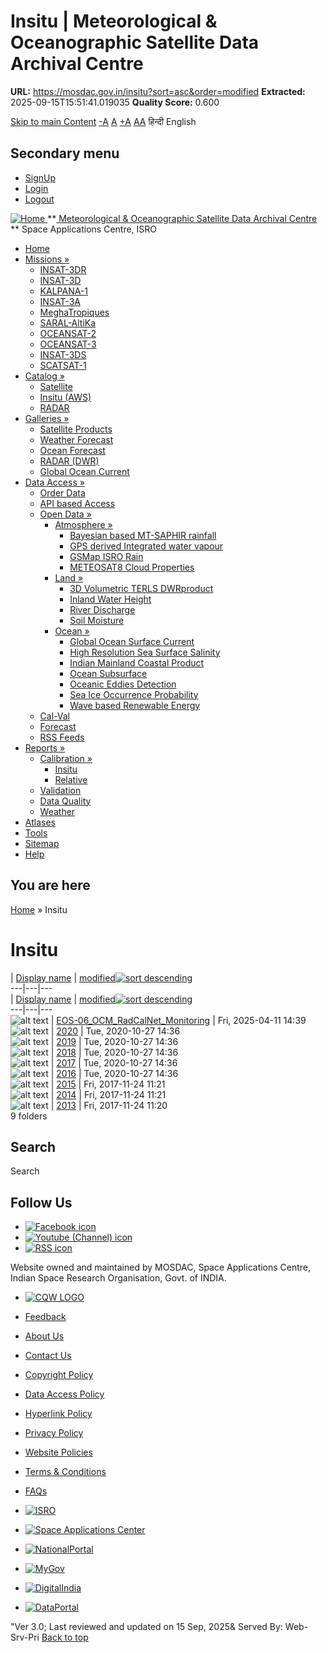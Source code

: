 # Insitu | Meteorological & Oceanographic Satellite Data Archival Centre

**URL:** https://mosdac.gov.in/insitu?sort=asc&order=modified
**Extracted:** 2025-09-15T15:51:41.019035
**Quality Score:** 0.600

[Skip to main Content](https://mosdac.gov.in/insitu?sort=asc&order=modified#main-content "Skip to main Content")
[-A](javascript:;) [A](javascript:;) [+A](javascript:;)
[A](javascript:drupalHighContrast.enableStyles\(\))[A](javascript:drupalHighContrast.disableStyles\(\))
हिन्दी English
## Secondary menu
  * [SignUp](https://mosdac.gov.in/internal/registration)
  * [Login](https://mosdac.gov.in/internal/uops)
  * [Logout](https://mosdac.gov.in/internal/logout)

[ ![Home](https://mosdac.gov.in/sites/default/files/mosdac_small.png) ](https://mosdac.gov.in/ "Home")
**[ Meteorological & Oceanographic Satellite Data Archival Centre](https://mosdac.gov.in/ "Home") **
Space Applications Centre, ISRO 
  * [Home](https://mosdac.gov.in/)
  * [Missions »](https://mosdac.gov.in/insitu?sort=asc&order=modified)
    * [INSAT-3DR](https://mosdac.gov.in/insat-3dr)
    * [INSAT-3D](https://mosdac.gov.in/insat-3d)
    * [KALPANA-1](https://mosdac.gov.in/kalpana-1)
    * [INSAT-3A](https://mosdac.gov.in/insat-3a)
    * [MeghaTropiques](https://mosdac.gov.in/megha-tropiques)
    * [SARAL-AltiKa](https://mosdac.gov.in/saral-altika)
    * [OCEANSAT-2](https://mosdac.gov.in/oceansat-2)
    * [OCEANSAT-3](https://mosdac.gov.in/oceansat-3)
    * [INSAT-3DS](https://mosdac.gov.in/insat-3ds)
    * [SCATSAT-1](https://mosdac.gov.in/scatsat-1)
  * [Catalog »](https://mosdac.gov.in/insitu?sort=asc&order=modified)
    * [Satellite](https://mosdac.gov.in/internal/catalog-satellite)
    * [Insitu (AWS)](https://mosdac.gov.in/internal/catalog-insitu)
    * [RADAR](https://mosdac.gov.in/internal/catalog-radar)
  * [Galleries »](https://mosdac.gov.in/insitu?sort=asc&order=modified)
    * [Satellite Products](https://mosdac.gov.in/internal/gallery)
    * [Weather Forecast](https://mosdac.gov.in/internal/gallery/weather)
    * [Ocean Forecast](https://mosdac.gov.in/internal/gallery/ocean)
    * [RADAR (DWR)](https://mosdac.gov.in/internal/gallery/dwr)
    * [Global Ocean Current](https://mosdac.gov.in/internal/gallery/current)
  * [Data Access »](https://mosdac.gov.in/insitu?sort=asc&order=modified)
    * [Order Data](https://mosdac.gov.in/internal/uops)
    * [API based Access](https://mosdac.gov.in/downloadapi-manual)
    * [Open Data »](https://mosdac.gov.in/insitu?sort=asc&order=modified)
      * [Atmosphere »](https://mosdac.gov.in/insitu?sort=asc&order=modified)
        * [Bayesian based MT-SAPHIR rainfall](https://mosdac.gov.in/bayesian-based-mt-saphir-rainfall)
        * [GPS derived Integrated water vapour](https://mosdac.gov.in/gps-derived-integrated-water-vapour)
        * [GSMap ISRO Rain](https://mosdac.gov.in/gsmap-isro-rain)
        * [METEOSAT8 Cloud Properties](https://mosdac.gov.in/meteosat8-cloud-properties)
      * [Land »](https://mosdac.gov.in/insitu?sort=asc&order=modified)
        * [3D Volumetric TERLS DWRproduct](https://mosdac.gov.in/3d-volumetric-terls-dwrproduct)
        * [Inland Water Height](https://mosdac.gov.in/inland-water-height)
        * [River Discharge](https://mosdac.gov.in/river-discharge)
        * [Soil Moisture](https://mosdac.gov.in/soil-moisture-0)
      * [Ocean »](https://mosdac.gov.in/insitu?sort=asc&order=modified)
        * [Global Ocean Surface Current](https://mosdac.gov.in/global-ocean-surface-current)
        * [High Resolution Sea Surface Salinity](https://mosdac.gov.in/high-resolution-sea-surface-salinity)
        * [Indian Mainland Coastal Product](https://mosdac.gov.in/indian-mainland-coastal-product)
        * [Ocean Subsurface](https://mosdac.gov.in/ocean-subsurface)
        * [Oceanic Eddies Detection](https://mosdac.gov.in/oceanic-eddies-detection)
        * [Sea Ice Occurrence Probability](https://mosdac.gov.in/sea-ice-occurrence-probability)
        * [Wave based Renewable Energy](https://mosdac.gov.in/wave-based-renewable-energy)
    * [Cal-Val](https://mosdac.gov.in/internal/calval-data)
    * [Forecast](https://mosdac.gov.in/internal/forecast-menu)
    * [RSS Feeds](https://mosdac.gov.in/rss-feed "ISROCast")
  * [Reports »](https://mosdac.gov.in/insitu?sort=asc&order=modified)
    * [Calibration »](https://mosdac.gov.in/insitu?sort=asc&order=modified)
      * [Insitu](https://mosdac.gov.in/insitu)
      * [Relative](https://mosdac.gov.in/calibration-reports)
    * [Validation](https://mosdac.gov.in/validation-reports)
    * [Data Quality](https://mosdac.gov.in/data-quality)
    * [Weather](https://mosdac.gov.in/weather-reports)
  * [Atlases](https://mosdac.gov.in/atlases)
  * [Tools](https://mosdac.gov.in/tools)
  * [Sitemap](https://mosdac.gov.in/sitemap)
  * [Help](https://mosdac.gov.in/help)


## You are here
[Home](https://mosdac.gov.in/) » Insitu
# Insitu
| [Display name](https://mosdac.gov.in/insitu?sort=asc&order=Display%20name "sort by Display name") | [modified![sort descending](https://mosdac.gov.in/misc/arrow-desc.png)](https://mosdac.gov.in/insitu?sort=desc&order=modified "sort by modified")  
---|---|---  
| [Display name](https://mosdac.gov.in/insitu?sort=asc&order=Display%20name "sort by Display name") | [modified![sort descending](https://mosdac.gov.in/misc/arrow-desc.png)](https://mosdac.gov.in/insitu?sort=desc&order=modified "sort by modified")  
---|---|---  
![alt text](https://mosdac.gov.in/sites/all/modules/filebrowser/icons/folder.png) | [EOS-06_OCM_RadCalNet_Monitoring](https://mosdac.gov.in/node/940/10?sort=asc&order=modified) | Fri, 2025-04-11 14:39  
![alt text](https://mosdac.gov.in/sites/all/modules/filebrowser/icons/folder.png) | [2020](https://mosdac.gov.in/node/940/9?sort=asc&order=modified) | Tue, 2020-10-27 14:36  
![alt text](https://mosdac.gov.in/sites/all/modules/filebrowser/icons/folder.png) | [2019](https://mosdac.gov.in/node/940/8?sort=asc&order=modified) | Tue, 2020-10-27 14:36  
![alt text](https://mosdac.gov.in/sites/all/modules/filebrowser/icons/folder.png) | [2018](https://mosdac.gov.in/node/940/7?sort=asc&order=modified) | Tue, 2020-10-27 14:36  
![alt text](https://mosdac.gov.in/sites/all/modules/filebrowser/icons/folder.png) | [2017](https://mosdac.gov.in/node/940/6?sort=asc&order=modified) | Tue, 2020-10-27 14:36  
![alt text](https://mosdac.gov.in/sites/all/modules/filebrowser/icons/folder.png) | [2016](https://mosdac.gov.in/node/940/5?sort=asc&order=modified) | Tue, 2020-10-27 14:36  
![alt text](https://mosdac.gov.in/sites/all/modules/filebrowser/icons/folder.png) | [2015](https://mosdac.gov.in/node/940/4?sort=asc&order=modified) | Fri, 2017-11-24 11:21  
![alt text](https://mosdac.gov.in/sites/all/modules/filebrowser/icons/folder.png) | [2014](https://mosdac.gov.in/node/940/3?sort=asc&order=modified) | Fri, 2017-11-24 11:21  
![alt text](https://mosdac.gov.in/sites/all/modules/filebrowser/icons/folder.png) | [2013](https://mosdac.gov.in/node/940/2?sort=asc&order=modified) | Fri, 2017-11-24 11:20  
9 folders
## Search
Search 
## Follow Us
  * [![Facebook icon](https://mosdac.gov.in/sites/all/modules/social_media_links/libraries/elegantthemes/PNG/facebook.png)](https://www.facebook.com/mosdac.sac.isro "Facebook")
  * [![Youtube \(Channel\) icon](https://mosdac.gov.in/sites/all/modules/social_media_links/libraries/elegantthemes/PNG/youtube.png)](http://www.youtube.com/channel/UCDVkai9WIgY2ZgrlF_08Yeg "Youtube \(Channel\)")
  * [![RSS icon](https://mosdac.gov.in/sites/all/modules/social_media_links/libraries/elegantthemes/PNG/rss.png)](https://mosdac.gov.in/rss.xml "RSS")


Website owned and maintained by MOSDAC, Space Applications Centre, Indian Space Research Organisation, Govt. of INDIA.
  * [![CQW LOGO](https://mosdac.gov.in/docs/cqw_logo.gif)](https://mosdac.gov.in/docs/STQC.pdf "Quality Certificate")


  * [Feedback](https://mosdac.gov.in/mosdac-feedback)
  * [About Us](https://mosdac.gov.in/about-us)
  * [Contact Us](https://mosdac.gov.in/contact-us)
  * [Copyright Policy](https://mosdac.gov.in/copyright-policy)
  * [Data Access Policy](https://mosdac.gov.in/data-access-policy)
  * [Hyperlink Policy](https://mosdac.gov.in/hyperlink-policy)
  * [Privacy Policy](https://mosdac.gov.in/privacy-policy)
  * [Website Policies](https://mosdac.gov.in/website-policies)
  * [Terms & Conditions](https://mosdac.gov.in/terms-conditions)
  * [FAQs](https://mosdac.gov.in/faq-page)


  * [![ISRO](https://mosdac.gov.in/sites/default/files/styles/thumbnail/public/logo-transparent.png?itok=IUS20l-w)](http://www.isro.gov.in)
  * [![Space Applications Center](https://mosdac.gov.in/sites/default/files/styles/thumbnail/public/saclogo.png?itok=_Jv4AuIn)](http://www.sac.gov.in)
  * [![NationalPortal](https://mosdac.gov.in/sites/default/files/styles/thumbnail/public/india-gov_0.png?itok=yssAPH3m)](http://www.india.gov.in)
  * [![MyGov](https://mosdac.gov.in/sites/default/files/styles/thumbnail/public/mygov_0.png?itok=Po-dzdT3)](http://mygov.in/)
  * [![DigitalIndia](https://mosdac.gov.in/sites/default/files/styles/thumbnail/public/digital-india_0.png?itok=ntlP7atE)](http://www.digitalindia.gov.in/)
  * [![DataPortal](https://mosdac.gov.in/sites/default/files/styles/thumbnail/public/data-gov.png?itok=qYA78FgB)](http://data.gov.in)


"Ver 3.0; Last reviewed and updated on 15 Sep, 2025& Served By: Web-Srv-Pri
[](https://mosdac.gov.in/insitu?sort=asc&order=modified "Previous")[](https://mosdac.gov.in/insitu?sort=asc&order=modified "Next")
[](https://mosdac.gov.in/insitu?sort=asc&order=modified)
[](https://mosdac.gov.in/insitu?sort=asc&order=modified "Previous")[](https://mosdac.gov.in/insitu?sort=asc&order=modified "Next")
[](https://mosdac.gov.in/insitu?sort=asc&order=modified "Close")[](https://mosdac.gov.in/insitu?sort=asc&order=modified)[](https://mosdac.gov.in/insitu?sort=asc&order=modified)[](https://mosdac.gov.in/insitu?sort=asc&order=modified "Pause Slideshow")[](https://mosdac.gov.in/insitu?sort=asc&order=modified "Play Slideshow")
[Back to top](https://mosdac.gov.in/insitu?sort=asc&order=modified#top)
